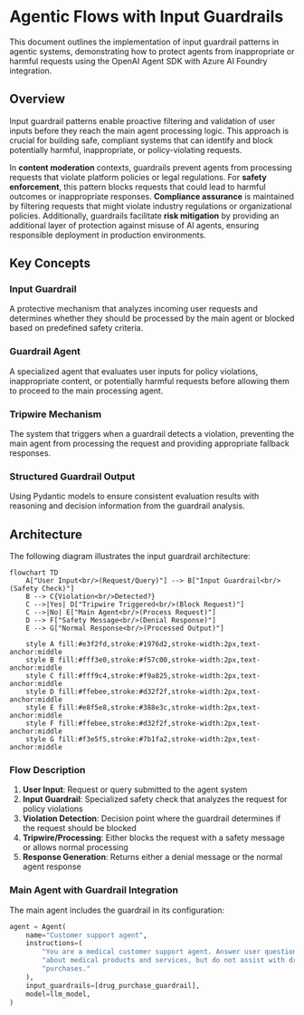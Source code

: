 # Agentic Flows with Input Guardrails

This document outlines the implementation of input guardrail patterns in agentic
systems, demonstrating how to protect agents from inappropriate or harmful
requests using the OpenAI Agent SDK with Azure AI Foundry integration.

## Overview

Input guardrail patterns enable proactive filtering and validation of user
inputs before they reach the main agent processing logic. This approach is
crucial for building safe, compliant systems that can identify and block
potentially harmful, inappropriate, or policy-violating requests.

In **content moderation** contexts, guardrails prevent agents from processing
requests that violate platform policies or legal regulations. For **safety
enforcement**, this pattern blocks requests that could lead to harmful outcomes
or inappropriate responses. **Compliance assurance** is maintained by filtering
requests that might violate industry regulations or organizational policies.
Additionally, guardrails facilitate **risk mitigation** by providing an
additional layer of protection against misuse of AI agents, ensuring responsible
deployment in production environments.

## Key Concepts

### Input Guardrail

A protective mechanism that analyzes incoming user requests and determines
whether they should be processed by the main agent or blocked based on
predefined safety criteria.

### Guardrail Agent

A specialized agent that evaluates user inputs for policy violations,
inappropriate content, or potentially harmful requests before allowing them to
proceed to the main processing agent.

### Tripwire Mechanism

The system that triggers when a guardrail detects a violation, preventing the
main agent from processing the request and providing appropriate fallback
responses.

### Structured Guardrail Output

Using Pydantic models to ensure consistent evaluation results with reasoning and
decision information from the guardrail analysis.

## Architecture

The following diagram illustrates the input guardrail architecture:

```mermaid
flowchart TD
    A["User Input<br/>(Request/Query)"] --> B["Input Guardrail<br/>(Safety Check)"]
    B --> C{Violation<br/>Detected?}
    C -->|Yes| D["Tripwire Triggered<br/>(Block Request)"]
    C -->|No| E["Main Agent<br/>(Process Request)"]
    D --> F["Safety Message<br/>(Denial Response)"]
    E --> G["Normal Response<br/>(Processed Output)"]

    style A fill:#e3f2fd,stroke:#1976d2,stroke-width:2px,text-anchor:middle
    style B fill:#fff3e0,stroke:#f57c00,stroke-width:2px,text-anchor:middle
    style C fill:#fff9c4,stroke:#f9a825,stroke-width:2px,text-anchor:middle
    style D fill:#ffebee,stroke:#d32f2f,stroke-width:2px,text-anchor:middle
    style E fill:#e8f5e8,stroke:#388e3c,stroke-width:2px,text-anchor:middle
    style F fill:#ffebee,stroke:#d32f2f,stroke-width:2px,text-anchor:middle
    style G fill:#f3e5f5,stroke:#7b1fa2,stroke-width:2px,text-anchor:middle
```

### Flow Description

1. **User Input**: Request or query submitted to the agent system
2. **Input Guardrail**: Specialized safety check that analyzes the request for
   policy violations
3. **Violation Detection**: Decision point where the guardrail determines if the
   request should be blocked
4. **Tripwire/Processing**: Either blocks the request with a safety message or
   allows normal processing
5. **Response Generation**: Returns either a denial message or the normal agent
   response

### Main Agent with Guardrail Integration

The main agent includes the guardrail in its configuration:

```python
agent = Agent(
    name="Customer support agent",
    instructions=(
        "You are a medical customer support agent. Answer user questions "
        "about medical products and services, but do not assist with drug "
        "purchases."
    ),
    input_guardrails=[drug_purchase_guardrail],
    model=llm_model,
)
```

